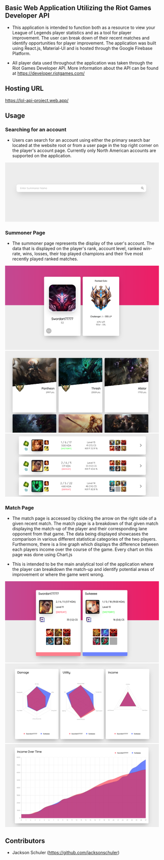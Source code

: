 ## Basic Web Application Utilizing the Riot Games Developer API
- This application is intended to function both as a resource to view your League of Legends player statistics and as a tool for player improvement. 
The user can break down of their recent matches and identify opportunities for player improvement. 
The application was built using React.js, Material-UI and is hosted through the Google Firebase Platform. 

- All player data used throughout the application was taken through the Riot Games Developer API. 
More information about the API can be found at https://developer.riotgames.com/

## Hosting URL
https://lol-api-project.web.app/

## Usage

### Searching for an account

- Users can search for an account using either the primary search bar located at the website
root or from a user page in the top right corner on the player's account page. 
Currently only North American accounts are supported on the application.

<img src = 'screenshots/search.png'/>

### Summoner Page

- The summoner page represents the display of the user's account. The data that is displayed
on the player's rank, account level, ranked win-rate, wins, losses, their 
top played champions and their five most recently played ranked matches.

<img src = 'screenshots/user_profile.png'/>

<img src = 'screenshots/user_champs.png'/>

<img src = 'screenshots/user_matches.png'/>


### Match Page
- The match page is accessed by clicking the arrow on the right side of a given recent match.
 The match page is a breakdown of that given match displaying the match-up of the player and their corresponding
 lane opponent from that game. The data being displayed showcases the comparison in various different statistical categories
 of the two players. Furthermore, there is a line graph which displays the difference between each players income over
  the course of the game. Every chart on this page was done using Chart.js
 
- This is intended to be the main analytical tool of the application where the player can breakdown the match-up
 and identify potential areas of improvement or where the game went wrong.
 
 <img src = 'screenshots/match_1.png'/>
 
 <img src = 'screenshots/match_stats.png'/>
 
 <img src = 'screenshots/match_income.png'/>

## Contributors
- Jackson Schuler (https://github.com/jacksonschuler)
